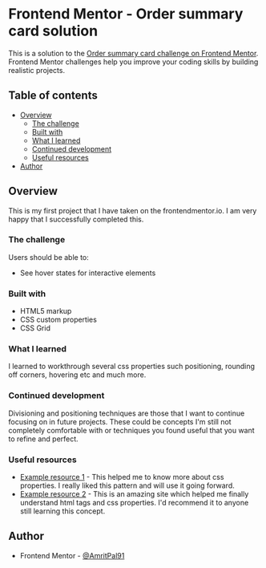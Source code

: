 # Frontend Mentor - Order summary card solution

This is a solution to the [Order summary card challenge on Frontend Mentor](https://www.frontendmentor.io/challenges/order-summary-component-QlPmajDUj). Frontend Mentor challenges help you improve your coding skills by building realistic projects.

## Table of contents

- [Overview](#overview)
  - [The challenge](#the-challenge)
  - [Built with](#built-with)
  - [What I learned](#what-i-learned)
  - [Continued development](#continued-development)
  - [Useful resources](#useful-resources)
- [Author](#author)


## Overview

This is my first project that I have taken on the frontendmentor.io. I am very happy that I successfully completed this.

### The challenge

Users should be able to:

- See hover states for interactive elements

### Built with

- HTML5 markup
- CSS custom properties
- CSS Grid


### What I learned

I learned to workthrough several css properties such positioning, rounding off corners, hovering etc and much more.

### Continued development

Divisioning and positioning techniques are those that I want to continue focusing on in future projects. These could be concepts I'm still not completely comfortable with or techniques you found useful that you want to refine and perfect.

### Useful resources

- [Example resource 1](https://developer.mozilla.org/en-US/) - This helped me to know more about css properties. I really liked this pattern and will use it going forward.
- [Example resource 2](https://www.w3schools.com) - This is an amazing site which helped me finally understand html tags and css properties. I'd recommend it to anyone still learning this concept.


## Author

- Frontend Mentor - [@AmritPal91](https://www.frontendmentor.io/profile/AmritPal91)
